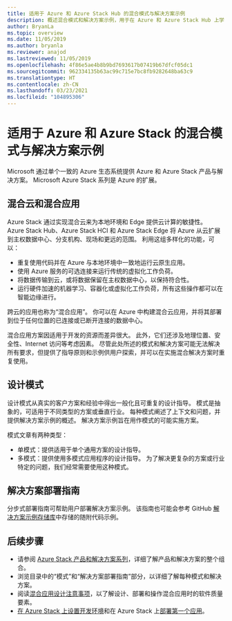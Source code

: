 ```yaml
---
title: 适用于 Azure 和 Azure Stack Hub 的混合模式与解决方案示例
description: 概述混合模式和解决方案示例，用于在 Azure 和 Azure Stack Hub 上学习和构建混合解决方案。
author: BryanLa
ms.topic: overview
ms.date: 11/05/2019
ms.author: bryanla
ms.reviewer: anajod
ms.lastreviewed: 11/05/2019
ms.openlocfilehash: 4f86e5ae4b8b9bd7693617b07419b67dfcf05dc1
ms.sourcegitcommit: 962334135b63ac99c715e7bc8fb9282648ba63c9
ms.translationtype: HT
ms.contentlocale: zh-CN
ms.lasthandoff: 03/23/2021
ms.locfileid: "104895306"
---
```

# <a name="hybrid-patterns-and-solution-examples-for-azure-and-azure-stack"></a>适用于 Azure 和 Azure Stack 的混合模式与解决方案示例

Microsoft 通过单个一致的 Azure 生态系统提供 Azure 和 Azure Stack 产品与解决方案。 Microsoft Azure Stack 系列是 Azure 的扩展。

## <a name="the-hybrid-cloud-and-hybrid-apps"></a>混合云和混合应用

Azure Stack 通过实现混合云来为本地环境和 Edge 提供云计算的敏捷性。 Azure Stack Hub、Azure Stack HCI 和 Azure Stack Edge 将 Azure 从云扩展到主权数据中心、分支机构、现场和更远的范围。 利用这组多样化的功能，可以：

- 重复使用代码并在 Azure 与本地环境中一致地运行云原生应用。
- 使用 Azure 服务的可选连接来运行传统的虚拟化工作负荷。
- 将数据传输到云，或将数据保留在主权数据中心，以保持符合性。
- 运行硬件加速的机器学习、容器化或虚拟化工作负荷，所有这些操作都可以在智能边缘进行。

跨云的应用也称为“混合应用”。 你可以在 Azure 中构建混合云应用，并将其部署到位于任何位置的已连接或已断开连接的数据中心。

混合应用方案因适用于开发的资源而差异很大。 此外，它们还涉及地理位置、安全性、Internet 访问等考虑因素。 尽管此处所述的模式和解决方案可能无法解决所有要求，但提供了指导原则和示例供用户探索，并可以在实施混合解决方案时重复使用。

## <a name="design-patterns"></a>设计模式

设计模式从真实的客户方案和经验中得出一般化且可重复的设计指导。 模式是抽象的，可适用于不同类型的方案或垂直行业。 每种模式阐述了上下文和问题，并提供解决方案示例的概述。 解决方案示例旨在用作模式的可能实施方案。

模式文章有两种类型：

- 单模式：提供适用于单个通用方案的设计指导。
- 多模式：提供使用多模式应用程序的设计指导。 为了解决更复杂的方案或行业特定的问题，我们经常需要使用这种模式。

## <a name="solution-deployment-guides"></a>解决方案部署指南

分步式部署指南可帮助用户部署解决方案示例。 该指南也可能会参考 GitHub [解决方案示例存储库](https://github.com/Azure-Samples/azure-intelligent-edge-patterns)中存储的随附代码示例。

## <a name="next-steps"></a>后续步骤

- 请参阅 [Azure Stack 产品和解决方案系列](/azure-stack)，详细了解产品和解决方案的整个组合。
- 浏览目录中的“模式”和“解决方案部署指南”部分，以详细了解每种模式和解决方案。
- 阅读[混合应用设计注意事项](overview-app-design-considerations.md)，以了解设计、部署和操作混合应用时的软件质量要素。
- [在 Azure Stack 上设置开发环境](/azure-stack/user/azure-stack-dev-start)和在 Azure Stack 上[部署第一个应用](/azure-stack/user/azure-stack-dev-start-deploy-app)。
